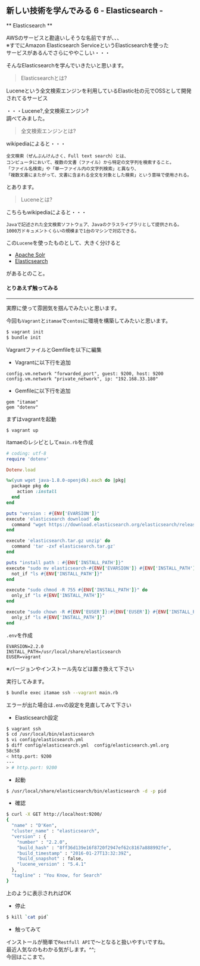 ## 新しい技術を学んでみる 6 - Elasticsearch -

** Elasticsearch **

AWSのサービスと勘違いしそうな名前ですが、、、<br>
※すでにAmazon Elasticsearch ServiceというElasticsearchを使った<br>
サービスがあるんでさらにややこしい・・・

そんなElasticsearchを学んでいきたいと思います。

> Elasticsearchとは?

Luceneという全文検索エンジンを利用しているElastic社の元でOSSとして開発されてるサービス

・・・Lucene?,全文検索エンジン?<br>
調べてみました。

> 全文検索エンジンとは?

wikipediaによると・・・
```
全文検索（ぜんぶんけんさく、Full text search）とは、
コンピュータにおいて、複数の文書（ファイル）から特定の文字列を検索すること。
「ファイル名検索」や「単一ファイル内の文字列検索」と異なり、
「複数文書にまたがって、文書に含まれる全文を対象とした検索」という意味で使用される。
```
とあります。

> Luceneとは?

こちらもwikipediaによると・・・
```
Javaで記述された全文検索ソフトウェア、Javaのクラスライブラリとして提供される。
1000万ドキュメントくらいの規模まで1台のマシンで対応できる。
```

この`Lucene`を使ったものとして、大きく分けると
* [Apache Solr](http://lucene.apache.org/solr/)
* [Elasticsearch](https://www.elastic.co/products/elasticsearch)

があるとのこと。

#### とりあえず触ってみる
***

実際に使って雰囲気を掴んでみたいと思います。

今回も`Vagrant`と`itamae`で`centos`に環境を構築してみたいと思います。

```sh
$ vagrant init
$ bundle init
```

VagrantファイルとGemfileを以下に編集

* Vagrantに以下行を追加
```
config.vm.network "forwarded_port", guest: 9200, host: 9200
config.vm.network "private_network", ip: "192.168.33.180"
```

* Gemfileに以下行を追加
```
gem "itamae"
gem "dotenv"
```

まずはvagrantを起動
```
$ vagrant up
```

itamaeのレシピとして`main.rb`を作成

```ruby
# coding: utf-8
require 'dotenv'

Dotenv.load

%w(yum wget java-1.8.0-openjdk).each do |pkg|
  package pkg do
    action :install
  end
end

puts "version : #{ENV['EVARSION']}"
execute 'elasticsearch download' do
  command "wget https://download.elasticsearch.org/elasticsearch/release/org/elasticsearch/distribution/tar/elasticsearch/#{ENV['EVARSION']}/elasticsearch-#{ENV['EVARSION']}.tar.gz -O elasticsearch.tar.gz"
end

execute 'elasticsearch.tar.gz unzip' do
  command 'tar -zxf elasticsearch.tar.gz'
end

puts "install path : #{ENV['INSTALL_PATH']}"
execute "sudo mv elasticsearch-#{ENV['EVARSION']} #{ENV['INSTALL_PATH']}" do
  not_if "ls #{ENV['INSTALL_PATH']}"
end

execute "sudo chmod -R 755 #{ENV['INSTALL_PATH']}" do
  only_if "ls #{ENV['INSTALL_PATH']}"
end

execute "sudo chown -R #{ENV['EUSER']}:#{ENV['EUSER']} #{ENV['INSTALL_PATH']}" do
  only_if "ls #{ENV['INSTALL_PATH']}"
end

```

`.env`を作成
```
EVARSION=2.2.0
INSTALL_PATH=/usr/local/share/elasticsearch
EUSER=vagrant
```
※バージョンやインストール先などは置き換えて下さい

実行してみます。
```sh
$ bundle exec itamae ssh --vagrant main.rb
```
エラーが出た場合は`.env`の設定を見直してみて下さい

* Elasticsearch設定

```sh
$ vagrant ssh
$ cd /usr/local/bin/elasticsearch
$ vi config/elasticsearch.yml
$ diff config/elasticsearch.yml  config/elasticsearch.yml.org
58c58
< http.port: 9200
---
> # http.port: 9200

```

* 起動

```sh
$ /usr/local/share/elasticsearch/bin/elasticsearch -d -p pid
```

* 確認

```sh
$ curl -X GET http://localhost:9200/
{
  "name" : "D'Ken",
  "cluster_name" : "elasticsearch",
  "version" : {
    "number" : "2.2.0",
    "build_hash" : "8ff36d139e16f8720f2947ef62c8167a888992fe",
    "build_timestamp" : "2016-01-27T13:32:39Z",
    "build_snapshot" : false,
    "lucene_version" : "5.4.1"
  },
  "tagline" : "You Know, for Search"
}
```

上のように表示されればOK

* 停止

```sh
$ kill `cat pid`
```

* 触ってみて

インストールが簡単で`Restfull API`で〜となると扱いやすいですね。<br>
最近人気なのもわかる気がします。^^;<br>
今回はここまで。
